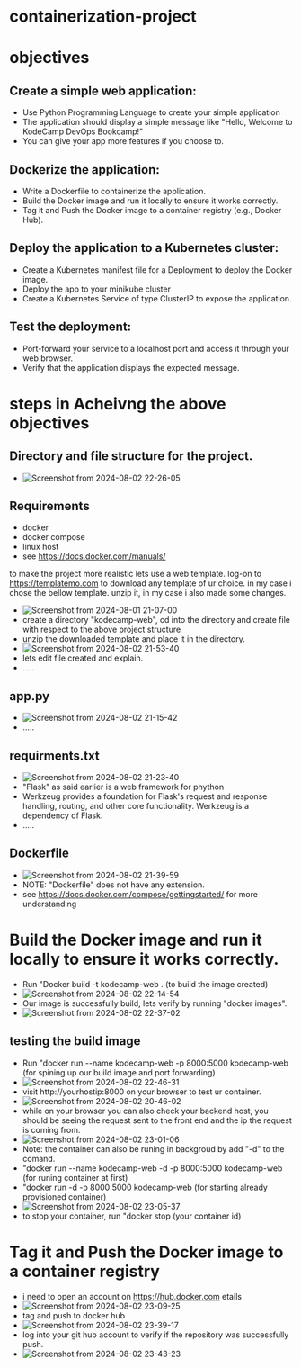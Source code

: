 # containerization-project
# objectives
## Create a simple web application:
  - Use Python Programming Language to create your simple application
  - The application should display a simple message like "Hello, Welcome to KodeCamp DevOps Bookcamp!"
  - You can give your app more features if you choose to.
## Dockerize the application:
  - Write a Dockerfile to containerize the application.
  - Build the Docker image and run it locally to ensure it works correctly.
  - Tag it and Push the Docker image to a container registry (e.g., Docker Hub).
## Deploy the application to a Kubernetes cluster:
  - Create a Kubernetes manifest file for a Deployment to deploy the Docker image.
  - Deploy the app to your minikube cluster
  - Create a Kubernetes Service of type ClusterIP to expose the application.
## Test the deployment:
  - Port-forward your service to a localhost port and access it through your web browser.
  - Verify that the application displays the expected message.

# steps in Acheivng the above objectives
## Directory and file structure for the project.
  - ![Screenshot from 2024-08-02 22-26-05](https://github.com/user-attachments/assets/649bb213-b397-4b67-a58f-2884b43041e7)

## Requirements 
  - docker
  - docker compose
  - linux host
  - see https://docs.docker.com/manuals/
    
to make the project more realistic lets use a web template.
log-on to https://templatemo.com to download any template of ur choice.
in my case i chose the bellow template.
unzip it, in my case i also made some changes.
  - ![Screenshot from 2024-08-01 21-07-00](https://github.com/user-attachments/assets/f04ba16a-f7cb-4f96-8ccf-ba54b4092d6f)
  - create a directory "kodecamp-web", cd into the directory and create file with respect to the above project structure
  - unzip the downloaded template and place it in the directory.
  - ![Screenshot from 2024-08-02 21-53-40](https://github.com/user-attachments/assets/27465eca-c7b6-4937-b0ec-9c245aed9dac)
  - lets edit file created and explain.
  - .....
## app.py
  - ![Screenshot from 2024-08-02 21-15-42](https://github.com/user-attachments/assets/3ad8092d-5914-4f29-836f-534673d96e79)
  - .....
## requirments.txt
  - ![Screenshot from 2024-08-02 21-23-40](https://github.com/user-attachments/assets/35c4a51a-ba7b-4313-8179-067c45f0bfb7)
  - "Flask" as said earlier is a web framework for phython
  - Werkzeug provides a foundation for Flask's request and response handling, routing, and other core functionality. Werkzeug is a dependency of Flask.
  - .....
## Dockerfile
  - ![Screenshot from 2024-08-02 21-39-59](https://github.com/user-attachments/assets/82020767-290d-438f-901d-d0017a80d9a5)
  - NOTE: "Dockerfile" does not have any extension.
  - see https://docs.docker.com/compose/gettingstarted/ for more understanding

# Build the Docker image and run it locally to ensure it works correctly.
  - Run "Docker build -t kodecamp-web . (to build the image created)
  - ![Screenshot from 2024-08-02 22-14-54](https://github.com/user-attachments/assets/9448bb6e-ac3c-4f3e-b6a6-71b4d1ffe6f4)
  - Our image is successfully build, lets verify by running "docker images".
  - ![Screenshot from 2024-08-02 22-37-02](https://github.com/user-attachments/assets/760d0c4c-0b6c-42ba-828c-af8bef35ee34)
## testing the build image
  - Run "docker run --name kodecamp-web -p 8000:5000 kodecamp-web (for spining up our build image and port forwarding)
  - ![Screenshot from 2024-08-02 22-46-31](https://github.com/user-attachments/assets/327c0696-831c-4875-9178-83c54d25e708)
  - visit http://yourhostip:8000 on your browser to test ur container.
  - ![Screenshot from 2024-08-02 20-46-02](https://github.com/user-attachments/assets/f9b2ab1d-8a1c-4a53-847e-6f48133bf5ae)
  - while on your browser you can also check your backend host, you should be seeing the request sent to the front end and the ip the request is coming from.
  - ![Screenshot from 2024-08-02 23-01-06](https://github.com/user-attachments/assets/c0e9f541-d74a-48d8-8e8b-748386b8151a)
  - Note: the container can also be runing in backgroud by add "-d" to the comand.
  - "docker run --name kodecamp-web -d -p 8000:5000 kodecamp-web (for runing container at first)
  - "docker run -d -p 8000:5000 kodecamp-web (for starting already provisioned container)
  - ![Screenshot from 2024-08-02 23-05-37](https://github.com/user-attachments/assets/901936e1-ecb8-49bd-bd99-f0f48a446d44)
  - to stop your container, run "docker stop (your container id)
    
# Tag it and Push the Docker image to a container registry
  - i need to open an account on https://hub.docker.com etails
  - ![Screenshot from 2024-08-02 23-09-25](https://github.com/user-attachments/assets/7b2a065b-cc6f-498b-a641-d56482a37cc0)
  - tag and push to docker hub
  - ![Screenshot from 2024-08-02 23-39-17](https://github.com/user-attachments/assets/3fa0347b-3a8b-4d46-b1fe-68c5b7c2229b)
  - log into your git hub account to verify if the repository was successfully push.
  - ![Screenshot from 2024-08-02 23-43-23](https://github.com/user-attachments/assets/b5369c44-b1b8-4082-9528-d35c9b5cd1b9)




 




  









 

